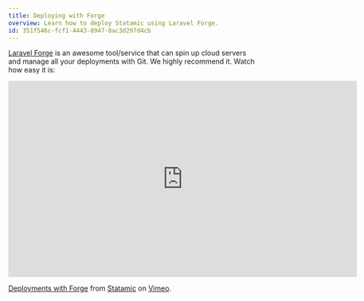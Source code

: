 ```yaml
---
title: Deploying with Forge
overview: Learn how to deploy Statamic using Laravel Forge.
id: 351f546c-fcf1-4443-8947-8ac3d297d4cb
---
```

[Laravel Forge](https://forge.laravel.com) is an awesome tool/service that can spin up cloud servers and manage all your deployments with Git. We highly recommend it. Watch how easy it is:

<iframe src="https://player.vimeo.com/video/164633990?title=0&byline=0&portrait=0" width="700" height="394" frameborder="0" webkitallowfullscreen mozallowfullscreen allowfullscreen></iframe>
<p><a href="https://vimeo.com/164633990">Deployments with Forge</a> from <a href="https://vimeo.com/statamic">Statamic</a> on <a href="https://vimeo.com">Vimeo</a>.</p>
